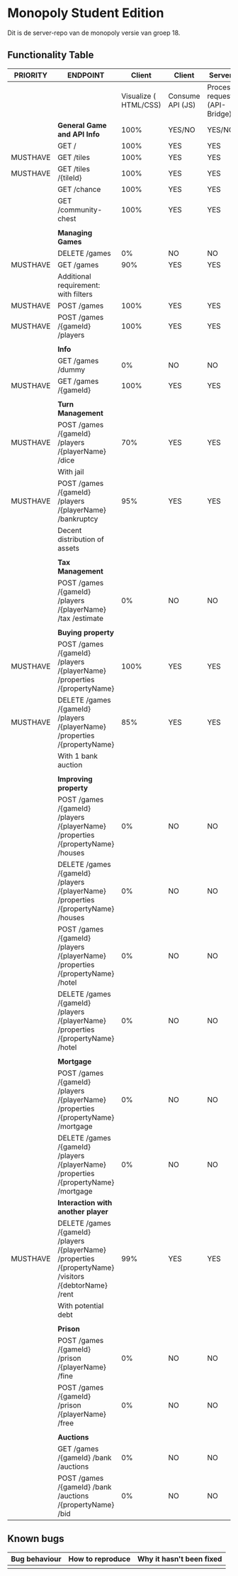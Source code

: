 # Monopoly Student Edition

Dit is de server-repo van de monopoly versie van groep 18.


## Functionality Table

|PRIORITY  |ENDPOINT                                                                                                  |Client                | Client           |Server                       | Server                       |
|--------|--------------------------------------------------------------------------------------------------------|----------------------|-----------------|-----------------------------|-----------------------------|
|        |                                                                                                        |Visualize ( HTML/CSS)|Consume API (JS)|Process request (API-Bridge)|Implement Game Rules (logic)|
|        |**General Game and API Info**                                                                               |100%                  |YES/NO           |YES/NO                       |100%                         |
|        |GET /                                                                                                   |    100%                  |     YES           |          YES                   |               100%              |
|MUSTHAVE|GET /tiles                                                                                              |        100%              |     YES            |             YES                |         100%                   |
|MUSTHAVE|GET /tiles /{tileId}                                                                                    |         100%             |            YES     |             YES                |         100%                    |
|        |GET /chance                                                                                             |      100%                |       YES          |       YES                      |             100%                |
|        |GET /community-chest                                                                                    |      100%                |      YES           |        YES                     |              100%               |
|        |                                                                                                        |                      |                 |                             |                             |
|        |**Managing Games**                                                                                          |                      |                 |                             |                             |
|        |DELETE /games                                                                                           |       0%               |       NO          |              NO               |                 0%            |
|MUSTHAVE|GET /games                                                                                              |       90%               |       YES          |                 YES            |      100%                       |
|        |Additional requirement: with filters                                                                    |                      |                 |                             |                             |
|MUSTHAVE|POST /games                                                                                             |          100%            |         YES        |         YES                    |                    100%         |
|MUSTHAVE|POST /games /{gameId} /players                                                                          |       100%               |        YES         |             YES                |                  100%           |
|        |                                                                                                        |                      |                 |                             |                             |
|        |**Info**                                                                                                   |                      |                 |                             |                             |
|        |GET /games /dummy                                                                                       |          0%            |       NO          |     NO                        |             0%                |
|MUSTHAVE|GET /games /{gameId}                                                                                    |         100%             |        YES         |            YES                 |             100%                |
|        |                                                                                                        |                      |                 |                             |                             |
|        |**Turn Management**                                                                                         |                      |                 |                             |                             |
|MUSTHAVE|POST /games /{gameId} /players /{playerName} /dice                                                      |            70%          |      YES           |                 YES            |                 70%            |
|        |With jail                                                                                               |                      |                 |                             |                             |
|MUSTHAVE|POST /games /{gameId} /players /{playerName} /bankruptcy                                                |              95%        |       YES          |                 YES            |                 90%            |
|        |Decent distribution of assets                                                                           |                      |                 |                             |                             |
|        |                                                                                                        |                      |                 |                             |                             |
|        |**Tax Management**                                                                                          |                   |                |                          |                         |
|        |POST /games /{gameId} /players /{playerName} /tax /estimate                                             |               0%           |                NO |             NO                |                 0%         |POST /games /{gameId} /players /{playerName} /tax /compute                                              |                      |                 |                             |                             |
|        |                                                                                                        |                      |                 |                             |                             |
|        |**Buying property**                                                                                        |                      |                 |                             |                             |
|MUSTHAVE|POST /games /{gameId} /players /{playerName} /properties /{propertyName}                                |        100%              |       YES          |               YES              |             100%                |
|MUSTHAVE|DELETE /games /{gameId} /players /{playerName} /properties /{propertyName}                              |             85%         |         YES        |             YES               |             100%                |
|        |With 1 bank auction                                                                                     |                      |                 |                             |                             |
|        |                                                                                                        |                      |                 |                             |                             |
|        |**Improving property**                                                                                      |                      |                 |                             |                             |
|        |POST /games /{gameId} /players /{playerName} /properties /{propertyName} /houses                        |            0%          |      NO           |                 NO            |                 20%            | 
|        |DELETE /games /{gameId} /players /{playerName} /properties /{propertyName} /houses                      |                    0%          |      NO           |                 NO            |                 20%         |
|        |POST /games /{gameId} /players /{playerName} /properties /{propertyName} /hotel                         |           0%          |      NO           |                 NO            |                 20%               |
|        |DELETE /games /{gameId} /players /{playerName} /properties /{propertyName} /hotel                       |                   0%          |      NO           |                 NO            |                 20%               |
|        |                                                                                                        |                      |                 |                             |                             |
|        |**Mortgage**                                                                                                |                      |                 |                             |                             |
|        |POST /games /{gameId} /players /{playerName} /properties /{propertyName} /mortgage                      |             0%         |        NO         |                NO             |          10%                   |
|        |DELETE /games /{gameId} /players /{playerName} /properties /{propertyName} /mortgage|                            0%         |        NO         |                NO             |          10%       |        |                                                                                                        |                      |                 |                             |                             |
|        |**Interaction with another player**                                                                         |                      |                 |                             |                             |
|MUSTHAVE|DELETE /games /{gameId} /players /{playerName} /properties /{propertyName} /visitors /{debtorName} /rent|              99%        |         YES        |               YES              |             100%                |
|        |With potential debt    |                      |                 |                             |                             |
|        |                                                                                                        |                      |                 |                             |                             |
|        |**Prison**                                                                                                  |                      |                 |                             |                             |
|        |POST /games /{gameId} /prison /{playerName} /fine                                                       |             0%         |     NO            |             NO                |               5%              |
|        |POST /games /{gameId} /prison /{playerName} /free  |            0%          |       NO          |             NO                |                5%             |
|        |                                                                                                        |                      |                 |                             |                             |
|        |**Auctions**                                                                                                |                      |                 |                             |                             |
|        |GET /games /{gameId} /bank /auctions                                                                    |         0%             |       NO          |       NO                   |           0%                  |
|        |POST /games /{gameId} /bank /auctions /{propertyName} /bid                                              |            0%          |            NO     |              NO               |                 0%            |



## Known bugs

| Bug behaviour  | How to reproduce  | Why it hasn't been fixed    |
|---|---|---|
|   |   |   |
